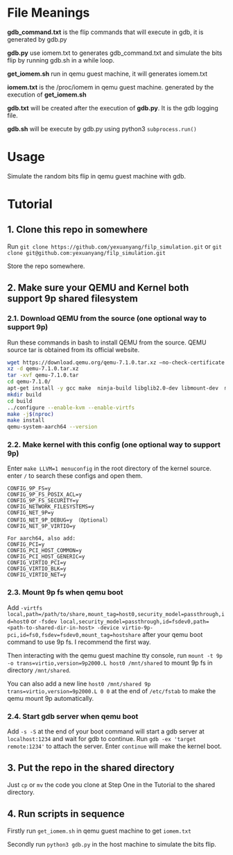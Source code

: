 # File Meanings

**gdb_command.txt** is the flip commands that will execute in gdb, it is generated by gdb.py

**gdb.py** use iomem.txt to generates gdb_command.txt and simulate the bits flip by running gdb.sh in a while loop.

**get_iomem.sh** run in qemu guest machine, it will generates iomem.txt

**iomem.txt** is the /proc/iomem in qemu guest machine. generated by the execution of **get_iomem.sh**

**gdb.txt** will be created after the execution of **gdb.py**. It is the gdb logging file.

**gdb.sh** will be execute by gdb.py using python3 `subprocess.run()`

# Usage

Simulate the random bits flip in qemu guest machine with gdb.

# Tutorial

## 1. Clone this repo in somewhere

Run `git clone https://github.com/yexuanyang/filp_simulation.git` or `git clone git@github.com:yexuanyang/filp_simulation.git`

Store the repo somewhere.

## 2. Make sure your QEMU and Kernel both support 9p shared filesystem

### 2.1. Download QEMU from the source (one optional way to support 9p)

Run these commands in bash to install QEMU from the source. QEMU source tar is obtained from its official website.

```bash
wget https://download.qemu.org/qemu-7.1.0.tar.xz –no-check-certificate
xz -d qemu-7.1.0.tar.xz
tar -xvf qemu-7.1.0.tar
cd qemu-7.1.0/
apt-get install -y gcc make  ninja-build libglib2.0-dev libmount-dev  meson git  libfdt-dev libpixman-1-dev zlib1g-dev libcap-ng-dev libattr1-dev
mkdir build
cd build
../configure --enable-kvm --enable-virtfs
make -j$(nproc)
make install
qemu-system-aarch64 --version
```

### 2.2. Make kernel with this config (one optional way to support 9p)

Enter `make LLVM=1 menuconfig` in the root directory of the kernel source. enter `/` to search these configs and open them.

```text
CONFIG_9P_FS=y
CONFIG_9P_FS_POSIX_ACL=y
CONFIG_9P_FS_SECURITY=y
CONFIG_NETWORK_FILESYSTEMS=y
CONFIG_NET_9P=y
CONFIG_NET_9P_DEBUG=y （Optional）
CONFIG_NET_9P_VIRTIO=y

For aarch64, also add:
CONFIG_PCI=y
CONFIG_PCI_HOST_COMMON=y
CONFIG_PCI_HOST_GENERIC=y
CONFIG_VIRTIO_PCI=y
CONFIG_VIRTIO_BLK=y
CONFIG_VIRTIO_NET=y
```

### 2.3. Mount 9p fs when qemu boot

Add `-virtfs local,path=/path/to/share,mount_tag=host0,security_model=passthrough,id=host0` or `-fsdev local,security_model=passthrough,id=fsdev0,path=<path-to-shared-dir-in-host> -device virtio-9p-pci,id=fs0,fsdev=fsdev0,mount_tag=hostshare`
after your qemu boot command to use 9p fs. I recommend the first way.

Then interacting with the qemu guest machine tty console, run `mount -t 9p -o trans=virtio,version=9p2000.L host0 /mnt/shared` to mount 9p fs in directory `/mnt/shared`.

You can also add a new line `host0 /mnt/shared 9p trans=virtio,version=9p2000.L 0 0` at the end of `/etc/fstab` to make the qemu mount 9p automatically.

### 2.4. Start gdb server when qemu boot

Add `-s -S` at the end of your boot command will start a gdb server at `localhost:1234` and wait for gdb to continue. Run `gdb -ex 'target remote:1234'` to attach the server. Enter `continue` will make the kernel boot.

## 3. Put the repo in the shared directory

Just `cp` or `mv` the code you clone at Step One in the Tutorial to the shared directory.

## 4. Run scripts in sequence

Firstly run `get_iomem.sh` in qemu guest machine to get `iomem.txt`

Secondly run `python3 gdb.py` in the host machine to simulate the bits flip.
